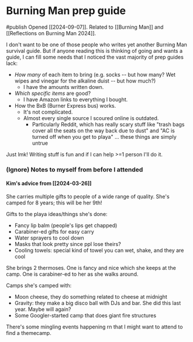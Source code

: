 # Burning Man prep guide
#publish 
Opened [[2024-09-07]]. Related to [[Burning Man]] and [[Reflections on Burning Man 2024]].

I don't want to be one of those people who writes yet another Burning Man survival guide. But if anyone reading this is thinking of going and wants a guide, I can fill some needs that I noticed the vast majority of prep guides lack:
- _How many_ of each item to bring (e.g. socks -- but how many? Wet wipes and vinegar for the alkaline duist -- but how much?)
    - I have the amounts written down.
- _Which specific items_ are good?
    - I have Amazon links to everything I bought.
- How the BxB (Burner Express bus) works.
    - It's not complicated.
    - Almost every single source I scoured online is outdated.
        - Particularly Reddit, which has really scary stuff like "trash bags cover all the seats on the way back due to dust" and "AC is turned off when you get to playa" ... these things are simply untrue

Just lmk! Writing stuff is fun and if I can help >=1 person I'll do it.




### (Ignore) Notes to myself from before I attended
#### Kim's advice from [[2024-03-26]]
She carries multiple gifts to people of a wide range of quality. She's camped for 8 years; this will be her 9th!

Gifts to the playa ideas/things she's done:
- Fancy lip balm (people's lips get chapped)
- Carabiner-ed gifts for easy carry
- Water sprayers to cool down
- Masks that look pretty since ppl lose theirs?
- Cooling towels: special kind of towel you can wet, shake, and they are cool

She brings 2 thermoses. One is fancy and nice which she keeps at the camp. One is carabiner-ed to her as she walks around.

Camps she's camped with:
- Moon cheese, they do something related to cheese at midnight
- Gravity: they make a big disco ball with DJs and bar. She did this last year. Maybe will again?
- Some Googler-started camp that does giant fire structures

There's some mingling events happening rn that I might want to attend to find a themecamp.

